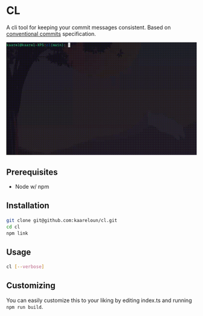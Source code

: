 # CL

A cli tool for keeping your commit messages consistent. Based on [conventional commits](https://www.conventionalcommits.org/en/v1.0.0/) specification.

![demo](./demo.gif)

## Prerequisites

- Node w/ npm

## Installation

```bash
git clone git@github.com:kaareloun/cl.git
cd cl
npm link
```

## Usage

```bash
cl [--verbose]
```

## Customizing

You can easily customize this to your liking by editing index.ts and running `npm run build`.
